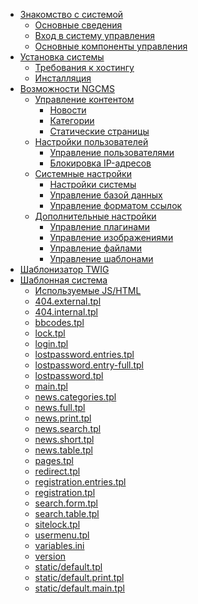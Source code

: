 -   [Знакомство с системой]()
    -   [Основные сведения](about.md)
    -   [Вход в систему управления](enter.md)
    -   [Основные компоненты управления](components.md)
-   [Установка системы]()
    -   [Требования к хостингу](hosting.md)
    -   [Инсталляция](installation.md)
-   [Возможности NGCMS]()
    -   [Управление контентом]()
        -   [Новости](news.md)
        -   [Категории](catigories.md)
        -   [Статические страницы](static.md)
    -   [Настройки пользователей]()
        -   [Управление пользователями](users.md)
        -   [Блокировка IP-адресов](ipban.md)
    -   [Системные настройки]()
        -   [Настройки системы](config.md)
        -   [Управление базой данных](dbo.md)
        -   [Управление форматом ссылок](urls.md)
    -   [Дополнительные настройки]()
        -   [Управление плагинами](plugins.md)
        -   [Управление изображениями](images.md)
        -   [Управление файлами](files.md)
        -   [Управление шаблонами](templates.md)
-   [Шаблонизатор TWIG](templates/twig.md)
-   [Шаблонная система](templates/templates.md)
    -  [Используемые JS/HTML](templates/_js.md)
	-  [404.external.tpl](templates/404.external.tpl.md)
	-  [404.internal.tpl](templates/404.internal.tpl.md)
	-  [bbcodes.tpl](templates/bbcodes.tpl.md)
	-  [lock.tpl](templates/lock.tpl.md)
	-  [login.tpl](templates/login.tpl.md)
	-  [lostpassword.entries.tpl](templates/lostpassword.entries.tpl.md)
	-  [lostpassword.entry-full.tpl](templates/lostpassword.entry-full.tpl.md)
	-  [lostpassword.tpl](templates/lostpassword.tpl.md)
	-  [main.tpl](templates/main.tpl.md)
	-  [news.categories.tpl](templates/news.categories.tpl.md)
	-  [news.full.tpl](templates/news.full.tpl.md)
	-  [news.print.tpl](templates/news.print.tpl.md)
	-  [news.search.tpl](templates/news.search.tpl.md)
	-  [news.short.tpl](templates/news.short.tpl.md)
	-  [news.table.tpl](templates/news.table.tpl.md)
	-  [pages.tpl](templates/pages.tpl.md)
	-  [redirect.tpl](templates/redirect.tpl.md)
	-  [registration.entries.tpl](templates/registration.entries.tpl.md)
	-  [registration.tpl](templates/registration.tpl.md)
	-  [search.form.tpl](templates/search.form.tpl.md)
	-  [search.table.tpl](templates/search.table.tpl.md)
	-  [sitelock.tpl](templates/sitelock.tpl.md)
	-  [usermenu.tpl](templates/usermenu.tpl.md)
	-  [variables.ini](templates/variables.ini.md)
	-  [version](templates/version.md)
	-  [static/default.tpl](templates/static.tpl.md)
	-  [static/default.print.tpl](templates/static.print.tpl.md)
	-  [static/default.main.tpl](templates/static.main.tpl.md)
